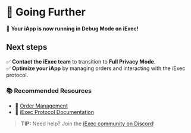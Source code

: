 # 🎯 Going Further

🎉 **Your iApp is now running in Debug Mode on iExec!**  

## Next steps

✅ **Contact the iExec team** to transition to **Full Privacy Mode**.  
✅ **Optimize your iApp** by managing orders and interacting with the iExec protocol.

### 📚 Recommended Resources

- 🔗 [Order Management](https://protocol.docs.iex.ec/for-developers)  
- 🔗 [iExec Protocol Documentation](https://docs.iex.ec)  

> **TIP:** Need help? Join the [iExec community on Discord](https://discord.gg/iexec)!
